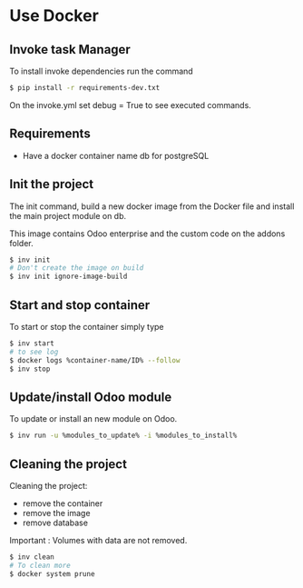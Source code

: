 # Use Docker

## Invoke task Manager

To install invoke dependencies run the command

```bash
$ pip install -r requirements-dev.txt
```

On the invoke.yml set debug = True to see executed commands.

## Requirements

* Have a docker container name db for postgreSQL

## Init the project

The init command, build a new docker image from the Docker file and install the main project module on db.

This image contains Odoo enterprise and the custom code on the addons folder.

```bash
$ inv init
# Don't create the image on build
$ inv init ignore-image-build
```

## Start and stop container

To start or stop the container simply type

```bash
$ inv start
# to see log
$ docker logs %container-name/ID% --follow
$ inv stop
```

## Update/install Odoo module

To update or install an new module on Odoo.

```bash
$ inv run -u %modules_to_update% -i %modules_to_install%
```

## Cleaning the project

Cleaning the project: 

* remove the container
* remove the image
* remove database

Important : Volumes with data are not removed.

```bash
$ inv clean
# To clean more
$ docker system prune
```

